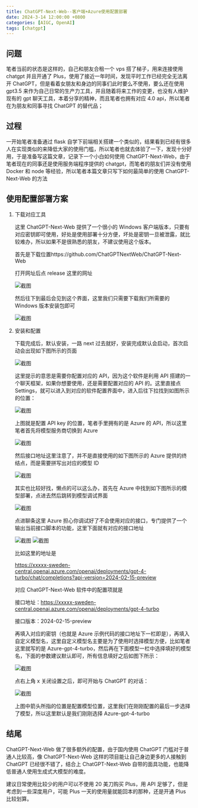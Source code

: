 ```yaml
---
title: ChatGPT-Next-Web--客户端+Azure使用配置部署
date: 2024-3-14 12:00:00 +0800
categories: [AIGC, OpenAI]
tags: [chatgpt]
---
```


## 问题

笔者当前的状态是这样的，自己和朋友合租一个 vps 搭了梯子，用来连接使用 chatgpt 并且开通了 Plus，使用了接近一年时间，发现平时工作已经完全无法离开 ChatGPT，但是看着女朋友和身边的同事们此时要么不使用，要么还在使用 gpt3.5 来作为自己日常的生产力工具，并且随着将来工作的变更，也没有人维护现有的 gpt 聊天工具，本着分享的精神，而且笔者也拥有对应 4.0 api，所以笔者在为朋友和同事寻找 ChatGPT 的替代品；

## 过程

一开始笔者准备通过 flask 自学下前端相关搭建一个类似的，结果看到已经有很多人在实现类似的来降低大家的使用门槛，所以笔者也就去体验了一下，发现十分好用，于是准备写这篇文章，记录下一个小白如何使用 ChatGPT-Next-Web，由于笔者现在的同事还是使用服务端程序提供的 chatgpt，而笔者的朋友们并没有使用 Docker 和 node 等经验，所以笔者本篇文章只写下如何最简单的使用 ChatGPT-Next-Web 的方法

## 使用配置部署方案

1. 下载对应工具

    这里 ChatGPT-Next-Web 提供了一个很小的 Windows 客户端版本，只要有对应密钥即可使用，好处是使用部署十分方便，坏处是密钥一旦被泄露，就比较难办，所以如果不是很熟悉的朋友，不建议使用这个版本。

    首先是下载位置https://github.com/ChatGPTNextWeb/ChatGPT-Next-Web

    打开网址后点 release 这里的网址

    ![截图](/assets/image/2024/3/20240316185645.png)

    然后往下到最后会见到这个界面，这里我们只需要下载我们所需要的 Windows 版本安装包即可

    ![截图](/assets/image/2024/3/20240316185850.png)

2. 安装和配置

    下载完成后，默认安装，一路 next 过去就好，安装完成默认会启动，首次启动会出现如下图所示的页面

    ![截图](/assets/image/2024/3/20240316190359.png)

    这里提示的意思是需要你配置对应的 API，因为这个软件是利用 API 搭建的一个聊天框架，如果你想要使用，还是需要配置对应的 API 的。这里直接点 Settings，就可以进入到对应的软件配置界面中，进入后往下拉找到如图所示的位置：

    ![截图](/assets/image/2024/3/20240316190820.png)

    上图就是配置 API key 的位置，笔者手里拥有的是 Azure 的 API，所以这里笔者首先将模型服务商切换到 Azure

    ![截图](/assets/image/2024/3/20240316191017.png)

    然后接口地址这里注意了，并不是直接使用的如下图所示的 Azure 提供的终结点，而是需要拼写出对应的模型 ID

    ![截图](/assets/image/2024/3/20240316191308.png)

    其实也比较好找，懒点的可以这么办，首先在 Azure 中找到如下图所示的模型部署，点进去然后跳转到模型调试界面

    ![截图](/assets/image/2024/3/20240316191503.png)

    点进聊条这里 Azure 担心你调试好了不会使用对应的接口，专门提供了一个输出当前接口脚本的功能，这里下面就有对应的接口地址

    ![截图](/assets/image/2024/3/20240316191820.png)
    ![截图](/assets/image/2024/3/20240316192019.png)

    比如这里的地址是

    https://xxxxx-sweden-central.openai.azure.com/openai/deployments/gpt-4-turbo/chat/completions?api-version=2024-02-15-preview

    对应 ChatGPT-Next-Web 软件中的配置项就是

    接口地址：https://xxxxx-sweden-central.openai.azure.com/openai/deployments/gpt-4-turbo

    接口版本：2024-02-15-preview

    再填入对应的密钥（也就是 Azure 示例代码的接口地址下一栏即是），再填入自定义模型名，这里自定义模型名主要是为了使用时选择模型方便，比如笔者这里就写的是 Azure-gpt-4-turbo，然后再在下面模型一栏中选择填好的模型名，下面的参数建议默认即可，所有信息填好之后如图下所示：

    ![截图](/assets/image/2024/3/20240316192919.png)

    点右上角 x 关闭设置之后，即可开始与 ChatGPT 的对话：

    ![截图](/assets/image/2024/3/20240316193414.png)

    上图中箭头所指的位置是配置模型位置，这里我们在刚刚配置的最后一步选择了模型，所以这里默认是我们刚刚选择 Azure-gpt-4-turbo

## 结尾

ChatGPT-Next-Web 做了很多额外的配置，由于国内使用 ChatGPT 门槛对于普通人比较高，像 ChatGPT-Next-Web 这样的项目能让自己身边更多的人接触到 ChatGPT 已经很不错了，结合上 ChatGPT-Next-Web 自带的面具功能，也能降低普通人使用生成式大模型的难度。

建议日常使用比较少的用户可以不使用 20 美刀购买 Plus，用 API 足够了，但是考虑到一些深度用户，可能 Plus 一天的使用量就能回本的那种，还是开通 Plus 比较划算。
